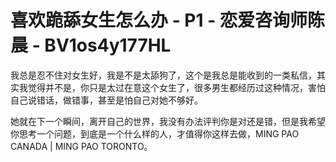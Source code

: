 # 喜欢跪舔女生怎么办 - P1 - 恋爱咨询师陈晨 - BV1os4y177HL

我总是忍不住对女生好，我是不是太舔狗了，这个是我总是能收到的一类私信，其实我觉得并不是，你只是太过在意这个女生了，很多男生都经历过这种情况，害怕自己说错话，做错事，甚至是怕自己对她不够好。

她就在下一个瞬间，离开自己的世界，我没有办法评判你是对还是错，但是我希望你思考一个问题，到底是一个什么样的人，才值得你这样去做，MING PAO CANADA | MING PAO TORONTO。

